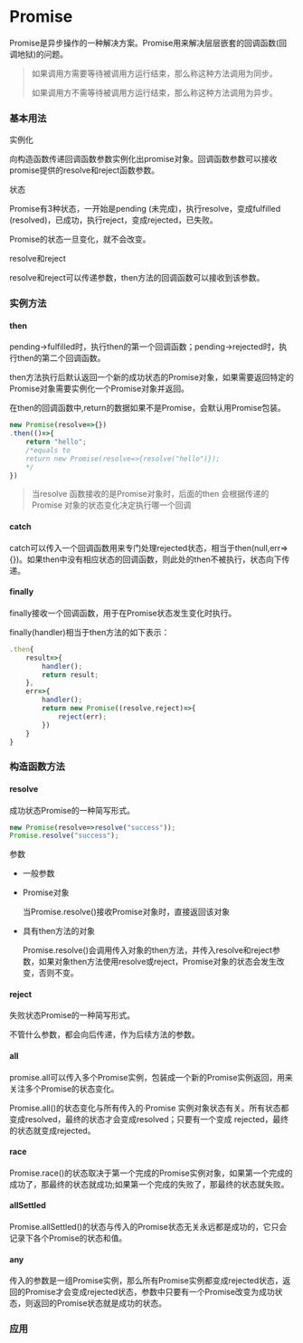 # Promise

Promise是异步操作的一种解决方案。Promise用来解决层层嵌套的回调函数(回调地狱)的问题。

> 如果调用方需要等待被调用方运行结束，那么称这种方法调用为同步。
>
> 如果调用方不需等待被调用方运行结束，那么称这种方法调用为异步。

### 基本用法

实例化

向构造函数传递回调函数参数实例化出promise对象。回调函数参数可以接收promise提供的resolve和reject函数参数。

状态

Promise有3种状态，一开始是pending (未完成)，执行resolve，变成fulfilled (resolved)，已成功，执行reject，变成rejected，已失败。

Promise的状态一旦变化，就不会改变。

resolve和reject

resolve和reject可以传递参数，then方法的回调函数可以接收到该参数。

### 实例方法

#### then

pending->fulfilled时，执行then的第一个回调函数；pending->rejected时，执行then的第二个回调函数。

then方法执行后默认返回一个新的成功状态的Promise对象，如果需要返回特定的Promise对象需要实例化一个Promise对象并返回。

在then的回调函数中,return的数据如果不是Promise，会默认用Promise包装。

```javascript
new Promise(resolve=>{})
.then(()=>{
    return "hello";
    /*equals to 
    return new Promise(resolve=>{resolve("hello")});
    */
})
```

> 当resolve 函数接收的是Promise对象时，后面的then 会根据传递的Promise 对象的状态变化决定执行哪一个回调

#### catch

catch可以传入一个回调函数用来专门处理rejected状态，相当于then(null,err=>{})。如果then中没有相应状态的回调函数，则此处的then不被执行，状态向下传递。

#### finally

finally接收一个回调函数，用于在Promise状态发生变化时执行。

finally(handler)相当于then方法的如下表示：

```javascript
.then{
    result=>{
        handler();
        return result;
    },
    err=>{
        handler();
        return new Promise((resolve,reject)=>{
            reject(err);
        })
    }
}
```

### 构造函数方法

#### resolve

成功状态Promise的一种简写形式。

 ```javascript
 new Promise(resolve=>resolve("success"));
 Promise.resolve("success");
 ```

参数

* 一般参数

* Promise对象

  当Promise.resolve()接收Promise对象时，直接返回该对象

* 具有then方法的对象

  Promise.resolve()会调用传入对象的then方法，并传入resolve和reject参数，如果对象then方法使用resolve或reject，Promise对象的状态会发生改变，否则不变。

#### reject

失败状态Promise的一种简写形式。

不管什么参数，都会向后传递，作为后续方法的参数。

#### all

promise.all可以传入多个Promise实例，包装成一个新的Promise实例返回，用来关注多个Promise的状态变化。

 Promise.all()的状态变化与所有传入的·Promise 实例对象状态有关。所有状态都变成resolved，最终的状态才会变成resolved；只要有一个变成 rejected，最终的状态就变成rejected。

#### race

Promise.race()的状态取决于第一个完成的Promise实例对象，如果第一个完成的成功了，那最终的状态就成功;如果第一个完成的失败了，那最终的状态就失败。

#### allSettled

Promise.allSettled()的状态与传入的Promise状态无关永远都是成功的，它只会记录下各个Promise的状态和值。

#### any

传入的参数是一组Promise实例，那么所有Promise实例都变成rejected状态，返回的Promise才会变成rejected状态，参数中只要有一个Promise改变为成功状态，则返回的Promise状态就是成功的状态。

### 应用